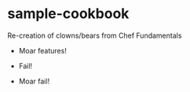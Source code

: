 # sample-cookbook

Re-creation of clowns/bears from Chef Fundamentals

- Moar features!

- Fail!

- Moar fail!
